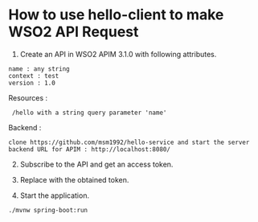 # How to use hello-client to make WSO2 API Request

1. Create an API in WSO2 APIM 3.1.0 with following attributes.

```
name : any string
context : test
version : 1.0
```

Resources :
```
 /hello with a string query parameter 'name'
```

Backend : 
```
clone https://github.com/msm1992/hello-service and start the server
backend URL for APIM : http://localhost:8080/
```

2. Subscribe to the API and get an access token.

3. Replace <token> with the obtained token.

4. Start the application.
```
./mvnw spring-boot:run
```
